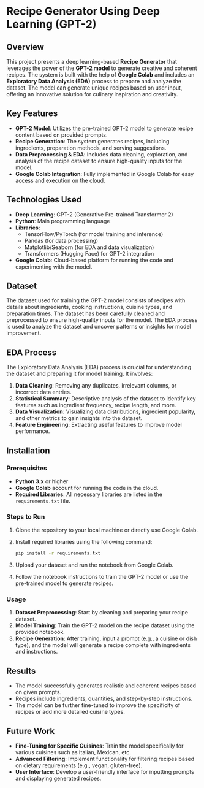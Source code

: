 
# Recipe Generator Using Deep Learning (GPT-2)

## Overview

This project presents a deep learning-based **Recipe Generator** that leverages the power of the **GPT-2 model** to generate creative and coherent recipes.
The system is built with the help of **Google Colab** and includes an **Exploratory Data Analysis (EDA)** process to prepare and analyze the dataset. The model can generate unique recipes based on user input, offering an innovative solution for culinary inspiration and creativity.

## Key Features

- **GPT-2 Model**: Utilizes the pre-trained GPT-2 model to generate recipe content based on provided prompts.
- **Recipe Generation**: The system generates recipes, including ingredients, preparation methods, and serving suggestions.
- **Data Preprocessing & EDA**: Includes data cleaning, exploration, and analysis of the recipe dataset to ensure high-quality inputs for the model.
- **Google Colab Integration**: Fully implemented in Google Colab for easy access and execution on the cloud.

## Technologies Used

- **Deep Learning**: GPT-2 (Generative Pre-trained Transformer 2)
- **Python**: Main programming language
- **Libraries**:
  - TensorFlow/PyTorch (for model training and inference)
  - Pandas (for data processing)
  - Matplotlib/Seaborn (for EDA and data visualization)
  - Transformers (Hugging Face) for GPT-2 integration
- **Google Colab**: Cloud-based platform for running the code and experimenting with the model.

## Dataset

The dataset used for training the GPT-2 model consists of recipes with details about ingredients, cooking instructions, cuisine types, and preparation times. The dataset has been carefully cleaned and preprocessed to ensure high-quality inputs for the model. The EDA process is used to analyze the dataset and uncover patterns or insights for model improvement.

## EDA Process

The Exploratory Data Analysis (EDA) process is crucial for understanding the dataset and preparing it for model training. It involves:

1. **Data Cleaning**: Removing any duplicates, irrelevant columns, or incorrect data entries.
2. **Statistical Summary**: Descriptive analysis of the dataset to identify key features such as ingredient frequency, recipe length, and more.
3. **Data Visualization**: Visualizing data distributions, ingredient popularity, and other metrics to gain insights into the dataset.
4. **Feature Engineering**: Extracting useful features to improve model performance.

## Installation

### Prerequisites

- **Python 3.x** or higher
- **Google Colab** account for running the code in the cloud.
- **Required Libraries**: All necessary libraries are listed in the `requirements.txt` file.

### Steps to Run

1. Clone the repository to your local machine or directly use Google Colab.
2. Install required libraries using the following command:

    ```bash
    pip install -r requirements.txt
    ```

3. Upload your dataset and run the notebook from Google Colab.
4. Follow the notebook instructions to train the GPT-2 model or use the pre-trained model to generate recipes.

### Usage

1. **Dataset Preprocessing**: Start by cleaning and preparing your recipe dataset.
2. **Model Training**: Train the GPT-2 model on the recipe dataset using the provided notebook.
3. **Recipe Generation**: After training, input a prompt (e.g., a cuisine or dish type), and the model will generate a recipe complete with ingredients and instructions.

## Results

- The model successfully generates realistic and coherent recipes based on given prompts.
- Recipes include ingredients, quantities, and step-by-step instructions.
- The model can be further fine-tuned to improve the specificity of recipes or add more detailed cuisine types.

## Future Work

- **Fine-Tuning for Specific Cuisines**: Train the model specifically for various cuisines such as Italian, Mexican, etc.
- **Advanced Filtering**: Implement functionality for filtering recipes based on dietary requirements (e.g., vegan, gluten-free).
- **User Interface**: Develop a user-friendly interface for inputting prompts and displaying generated recipes.

